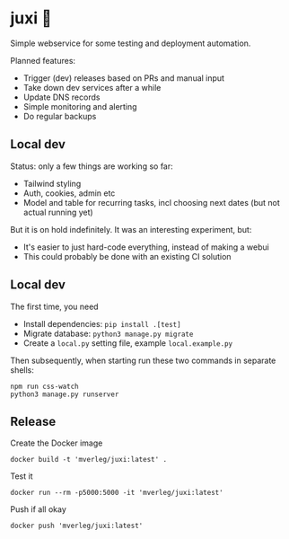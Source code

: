 
# juxi 🦎

Simple webservice for some testing and deployment automation.

Planned features:

* Trigger (dev) releases based on PRs and manual input
* Take down dev services after a while
* Update DNS records
* Simple monitoring and alerting
* Do regular backups

## Local dev

Status: only a few things are working so far:

- Tailwind styling
- Auth, cookies, admin etc
- Model and table for recurring tasks, incl choosing next dates (but not actual running yet)

But it is on hold indefinitely. It was an interesting experiment, but:

- It's easier to just hard-code everything, instead of making a webui
- This could probably be done with an existing CI solution

## Local dev

The first time, you need

* Install dependencies: `pip install .[test]`
* Migrate database: `python3 manage.py migrate`
* Create a `local.py` setting file, example `local.example.py`

Then subsequently, when starting run these two commands in separate shells:

    npm run css-watch
    python3 manage.py runserver

## Release

Create the Docker image

    docker build -t 'mverleg/juxi:latest' .

Test it

    docker run --rm -p5000:5000 -it 'mverleg/juxi:latest'
    
Push if all okay

    docker push 'mverleg/juxi:latest'

